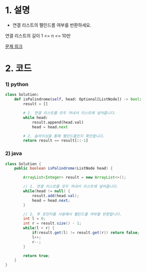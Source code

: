 # 1. 설명
- 연결 리스트의 팰린드롬 여부를 반환하세요.

연결 리스트의 길이 1 <= n <= 10만



[문제 링크](https://leetcode.com/problems/palindrome-linked-list/submissions/)

# 2. 코드
### 1) python
```python
class Solution:
    def isPalindrome(self, head: Optional[ListNode]) -> bool:
        result = []

        # 1. 연결 리스트를 모두 꺼내서 리스트에 넣어줍니다.
        while head:
            result.append(head.val)
            head = head.next

        # 2. 슬라이싱을 통해 팰린드롬인지 확인합니다.
        return result == result[::-1]
```

### 2) java
```java
class Solution {
    public boolean isPalindrome(ListNode head) {

        ArrayList<Integer> result = new ArrayList<>();

        // 1. 연결 리스트를 모두 꺼내서 리스트에 넣어줍니다.
        while(head != null) {
            result.add(head.val);
            head = head.next;
        }

        // 2. 투 포인터를 사용해서 팰린드롬 여부를 반환합니다.
        int l = 0;
        int r = result.size() - 1;
        while(l < r) {
            if(result.get(l) != result.get(r)) return false;
            l++;
            r--;
        }

        return true;
    }
}
```